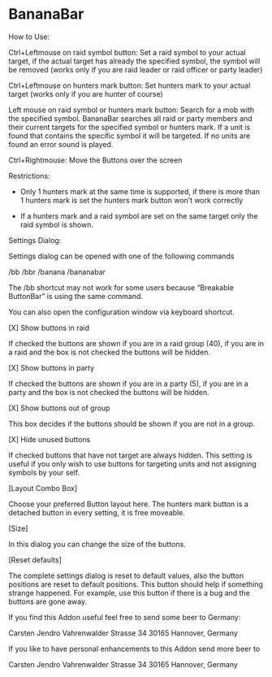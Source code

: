 # BananaBar

﻿How to Use: 

Ctrl+Leftmouse on raid symbol button: 
Set a raid symbol to your actual target, if the actual target has already the specified symbol, the symbol will be removed (works only if you are raid leader or raid officer or party leader) 

Ctrl+Leftmouse on hunters mark button: 
Set hunters mark to your actual target (works only if you are hunter of course) 

Left mouse on raid symbol or hunters mark button: 
Search for a mob with the specified symbol. BananaBar searches all raid or party members and their current targets for the specified symbol or hunters mark. If a unit is found that contains the specific symbol it will be targeted.
If no units are found an error sound is played.

Ctrl+Rightmouse: 
Move the Buttons over the screen 


Restrictions:

- Only 1 hunters mark at the same time is supported, if there is more than 1 hunters mark is set the hunters mark button won’t work correctly

- If a hunters mark and a raid symbol are set on the same target only the raid symbol is shown.


Settings Dialog: 


Settings dialog can be opened with one of the following commands

/bb
/bbr
/banana
/bananabar 

The /bb shortcut may not work for some users because “Breakable ButtonBar” is using the same command. 

You can also open the configuration window via keyboard shortcut.

[X] Show buttons in raid

If checked the buttons are shown if you are in a raid group (40), if you are in a raid and the box is not checked the buttons will be hidden.

[X] Show buttons in party

If checked the buttons are shown if you are in a party (5), if you are in a party and the box is not checked the buttons will be hidden.


[X] Show buttons out of group

This box decides if the buttons should be shown if you are not in a group.

[X] Hide unused buttons

If checked buttons that have not target are always hidden. This setting is useful if you only wish to use buttons for targeting units and not assigning symbols by your self.

[Layout Combo Box] 

Choose your preferred Button layout here. 
The hunters mark button is a detached button in every setting, it is free moveable.

[Size]

In this dialog you can change the size of the buttons.

[Reset defaults]

The complete settings dialog is reset to default values, also the button positions are reset to default positions. This button should help if something strange happened.
For example, use this button if there is a bug and the buttons are gone away.


If you find this Addon useful feel free to send some beer to Germany:

Carsten Jendro
Vahrenwalder Strasse 34
30165 Hannover, Germany


If you like to have personal enhancements to this Addon send more beer to

Carsten Jendro
Vahrenwalder Strasse 34
30165 Hannover, Germany

